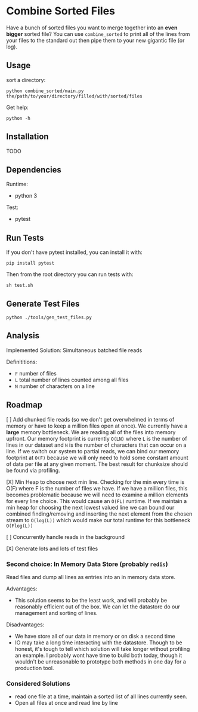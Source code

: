 # Combine Sorted Files
Have a bunch of sorted files you want to merge together into an **even bigger** sorted file?
You can use `combine_sorted` to print all of the lines from your files to the standard out then pipe them
to your new gigantic file (or log).

## Usage
sort a directory:

    python combine_sorted/main.py the/path/to/your/directory/filled/with/sorted/files

Get help:

    python -h

## Installation
TODO

## Dependencies

Runtime:
* python 3

Test:
* pytest

## Run Tests
If you don't have pytest installed, you can install it with:

    pip install pytest

 Then from the root directory you can run tests with:

    sh test.sh


## Generate Test Files

    python ./tools/gen_test_files.py

## Analysis

Implemented Solution: Simultaneous batched file reads

Definititions:

* `F` number of files
* `L` total number of lines counted among all files
* `N` number of characters on a line

## Roadmap

[ ] Add chunked file reads (so we don't get overwhelmed in terms of memory or have to keep a million files open at once).
We currently have a **large** memory bottleneck. We are reading all of the files into memory upfront. Our memory footprint is
currently `O(LN)` where `L` is the number of lines in our dataset and `N` is the number of characters that can occur on
a line. If we switch our system to partial reads, we can bind our memory footprint at `O(F)` because we will only need
to hold some constant amount of data per file at any given moment. The best result for chunksize should be found via
profiling.

[X] Min Heap to choose next min line. Checking for the min every time is O(F) where F is the number of files we have.
If we have a million files, this becomes problematic because we will need to examine a million elements for every line
choice. This would cause an `O(FL)` runtime. If we maintain a min heap for choosing the next lowest valued line we can
bound our combined finding/removing and inserting the next element from the chosen stream to `O(log(L))` which would
make our total runtime for this bottleneck `O(Flog(L))`

[ ] Concurrently handle reads in the background

[X] Generate lots and lots of test files

### Second choice: In Memory Data Store (probably `redis`)
Read files and dump all lines as entries into an in memory data store.

Advantages:
  - This solution seems to be the least work, and will probably be reasonably efficient out of the box.
  We can let the datastore do our management and sorting of lines.

Disadvantages:
  - We have store all of our data in memory or on disk a second time
  - IO may take a long time interacting with the datastore.
  Though to be honest, it's tough to tell which solution will take longer without profiling an example.
  I probably wont have time to build both today, though it wouldn't be unreasonable to prototype both methods
  in one day for a production tool.

### Considered Solutions
- read one file at a time, maintain a sorted list of all lines currently seen.
- Open all files at once and read line by line